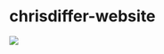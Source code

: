 # chrisdiffer-website

<img src="https://drive.google.com/uc?export=view&id=1IVS_33Ow-s8luwaqXJ_CkztKu5xjPffK" style="max-width:100%;margin: auto;display: block;">
